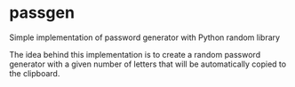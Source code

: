 # passgen
Simple implementation of password generator with Python random library


The idea behind this implementation is to create a random password generator with a given number of letters that will be automatically copied to the clipboard.
